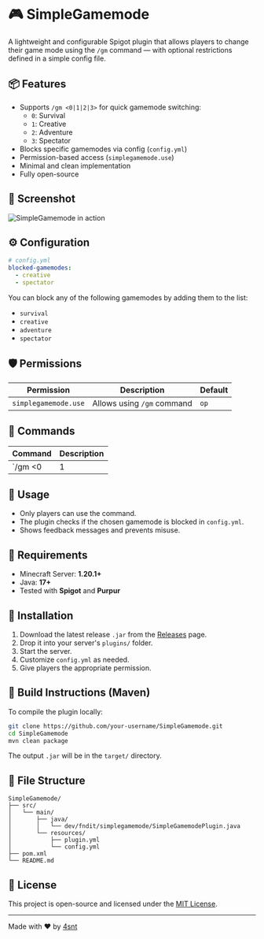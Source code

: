 # 🎮 SimpleGamemode

A lightweight and configurable Spigot plugin that allows players to change their game mode using the `/gm` command — with optional restrictions defined in a simple config file.

## 📦 Features

- Supports `/gm <0|1|2|3>` for quick gamemode switching:
  - `0`: Survival
  - `1`: Creative
  - `2`: Adventure
  - `3`: Spectator
- Blocks specific gamemodes via config (`config.yml`)
- Permission-based access (`simplegamemode.use`)
- Minimal and clean implementation
- Fully open-source

## 📸 Screenshot

![SimpleGamemode in action](./assets/simplegamemode-demo.png) <!-- Optional image -->

## ⚙️ Configuration

```yaml
# config.yml
blocked-gamemodes:
  - creative
  - spectator
```

You can block any of the following gamemodes by adding them to the list:
- `survival`
- `creative`
- `adventure`
- `spectator`

## 🛡 Permissions

| Permission               | Description                     | Default |
|--------------------------|---------------------------------|---------|
| `simplegamemode.use`     | Allows using `/gm` command      | `op`    |

## 💬 Commands

| Command          | Description                           |
|------------------|---------------------------------------|
| `/gm <0|1|2|3>`  | Switches your game mode               |

## 🧠 Usage

- Only players can use the command.
- The plugin checks if the chosen gamemode is blocked in `config.yml`.
- Shows feedback messages and prevents misuse.

## 🧰 Requirements

- Minecraft Server: **1.20.1+**
- Java: **17+**
- Tested with **Spigot** and **Purpur**

## 🔧 Installation

1. Download the latest release `.jar` from the [Releases](https://github.com/your-username/SimpleGamemode/releases) page.
2. Drop it into your server's `plugins/` folder.
3. Start the server.
4. Customize `config.yml` as needed.
5. Give players the appropriate permission.

## 🔗 Build Instructions (Maven)

To compile the plugin locally:

```bash
git clone https://github.com/your-username/SimpleGamemode.git
cd SimpleGamemode
mvn clean package
```

The output `.jar` will be in the `target/` directory.

## 📁 File Structure

```
SimpleGamemode/
├── src/
│   └── main/
│       ├── java/
│       │   └── dev/fndit/simplegamemode/SimpleGamemodePlugin.java
│       └── resources/
│           ├── plugin.yml
│           └── config.yml
├── pom.xml
└── README.md
```

## 📜 License

This project is open-source and licensed under the [MIT License](LICENSE).

---

Made with ❤️ by [4snt](https://github.com/4snt)
